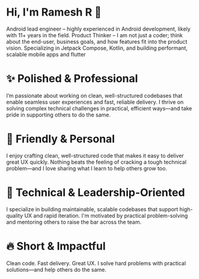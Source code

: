 # Hi, I'm Ramesh R 👋

Android lead engineer – highly experienced in Android development, likely with 11+ years in the field.
Product Thinker – I am not just a coder; think about the end-user, business goals, and how features fit into the product vision.
Specializing in Jetpack Compose, Kotlin, and building performant, scalable mobile apps and flutter

# ✨ Polished & Professional 
I’m passionate about working on clean, well-structured codebases that enable seamless user experiences and fast, reliable delivery. I thrive on solving complex technical challenges in practical, efficient ways—and take pride in supporting others to do the same.

# 💬 Friendly & Personal
I enjoy crafting clean, well-structured code that makes it easy to deliver great UX quickly. Nothing beats the feeling of cracking a tough technical problem—and I love sharing what I learn to help others grow too.

# 🧠 Technical & Leadership-Oriented
I specialize in building maintainable, scalable codebases that support high-quality UX and rapid iteration. I'm motivated by practical problem-solving and mentoring others to raise the bar across the team.

# 🔥 Short & Impactful 
Clean code. Fast delivery. Great UX. I solve hard problems with practical solutions—and help others do the same.
